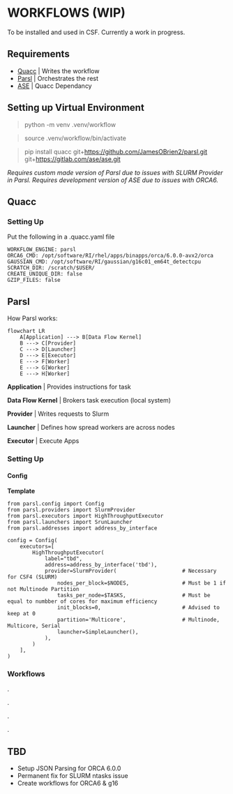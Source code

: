 # WORKFLOWS (WIP)

To be installed and used in CSF. Currently a work in progress.

## Requirements
- [Quacc](https://quantum-accelerators.github.io/quacc/index.html) | Writes the workflow
- [Parsl](https://parsl.readthedocs.io/en/stable/) | Orchestrates the rest
- [ASE](https://wiki.fysik.dtu.dk/ase/) | Quacc Dependancy
<!--- [Covalent](https://docs.covalent.xyz/docs/os_main) | compute framework -->


## Setting up Virtual Environment

> python -m venv .venv/workflow

> source .venv/workflow/bin/activate

> pip install quacc git+https://github.com/JamesOBrien2/parsl.git git+https://gitlab.com/ase/ase.git

*Requires custom made version of Parsl due to issues with SLURM Provider in Parsl.*
*Requires development version of ASE due to issues with ORCA6.*

## Quacc
### Setting Up
Put the following in a .quacc.yaml file

```
WORKFLOW_ENGINE: parsl
ORCA6_CMD: /opt/software/RI/rhel/apps/binapps/orca/6.0.0-avx2/orca
GAUSSIAN_CMD: /opt/software/RI/gaussian/g16c01_em64t_detectcpu
SCRATCH_DIR: /scratch/$USER/
CREATE_UNIQUE_DIR: false
GZIP_FILES: false
```

## Parsl
How Parsl works:
```mermaid
flowchart LR
    A[Application] ---> B[Data Flow Kernel]
    B ---> C[Provider]
    C ---> D[Launcher]
    D ---> E[Executor]
    E ---> F[Worker]
    E ---> G[Worker]
    E ---> H[Worker]
```

**Application** | Provides instructions for task

**Data Flow Kernel** | Brokers task execution (local system)

**Provider** | Writes requests to Slurm

**Launcher** | Defines how spread workers are across nodes

**Executor** | Execute Apps

### Setting Up

#### Config

**Template**

```
from parsl.config import Config
from parsl.providers import SlurmProvider
from parsl.executors import HighThroughputExecutor
from parsl.launchers import SrunLauncher
from parsl.addresses import address_by_interface

config = Config(
    executors=[
        HighThroughputExecutor(
            label="tbd",
            address=address_by_interface('tbd'),
            provider=SlurmProvider(                     # Necessary for CSF4 (SLURM)
                nodes_per_block=$NODES,                 # Must be 1 if not Multinode Partition
                tasks_per_node=$TASKS,                  # Must be equal to numbber of cores for maximum efficiency
                init_blocks=0,                          # Advised to keep at 0
                partition='Multicore',                  # Multinode, Multicore, Serial
                launcher=SimpleLauncher(),
            ),
        )
    ],
)
```

### Workflows

.

.

.

.


## TBD
- Setup JSON Parsing for ORCA 6.0.0
- Permanent fix for SLURM ntasks issue
- Create workflows for ORCA6 & g16